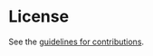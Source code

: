 # License

See the
[guidelines for contributions](https://github.com/PieterKas/OAuth-and-SPIFFE/blob/main/CONTRIBUTING.md).
